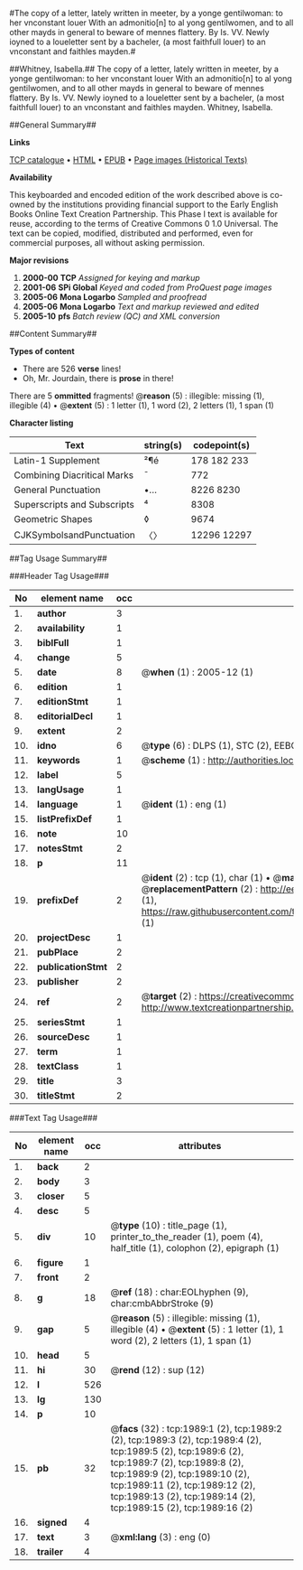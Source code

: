 #The copy of a letter, lately written in meeter, by a yonge gentilwoman: to her vnconstant louer With an admonitio[n] to al yong gentilwomen, and to all other mayds in general to beware of mennes flattery. By Is. VV. Newly ioyned to a loueletter sent by a bacheler, (a most faithfull louer) to an vnconstant and faithles mayden.#

##Whitney, Isabella.##
The copy of a letter, lately written in meeter, by a yonge gentilwoman: to her vnconstant louer With an admonitio[n] to al yong gentilwomen, and to all other mayds in general to beware of mennes flattery. By Is. VV. Newly ioyned to a loueletter sent by a bacheler, (a most faithfull louer) to an vnconstant and faithles mayden.
Whitney, Isabella.

##General Summary##

**Links**

[TCP catalogue](http://www.ota.ox.ac.uk/tcp/)  • 
[HTML](http://tei.it.ox.ac.uk/tcp/Texts-HTML/free/A15/A15141.html)  • 
[EPUB](http://tei.it.ox.ac.uk/tcp/Texts-EPUB/free/A15/A15141.epub) • 
[Page images (Historical Texts)](https://data.historicaltexts.jisc.ac.uk/view?pubId=eebo-99837652e&pageId=eebo-99837652e-1989-1)

**Availability**

This keyboarded and encoded edition of the
	       work described above is co-owned by the institutions
	       providing financial support to the Early English Books
	       Online Text Creation Partnership. This Phase I text is
	       available for reuse, according to the terms of Creative
	       Commons 0 1.0 Universal. The text can be copied,
	       modified, distributed and performed, even for
	       commercial purposes, all without asking permission.

**Major revisions**

1. __2000-00__ __TCP__ *Assigned for keying and markup*
1. __2001-06__ __SPi Global__ *Keyed and coded from ProQuest page images*
1. __2005-06__ __Mona Logarbo__ *Sampled and proofread*
1. __2005-06__ __Mona Logarbo__ *Text and markup reviewed and edited*
1. __2005-10__ __pfs__ *Batch review (QC) and XML conversion*

##Content Summary##

**Types of content**

  * There are 526 **verse** lines!
  * Oh, Mr. Jourdain, there is **prose** in there!

There are 5 **ommitted** fragments! 
 @__reason__ (5) : illegible: missing (1), illegible (4)  •  @__extent__ (5) : 1 letter (1), 1 word (2), 2 letters (1), 1 span (1)

**Character listing**


|Text|string(s)|codepoint(s)|
|---|---|---|
|Latin-1 Supplement|²¶é|178 182 233|
|Combining             Diacritical Marks|̄|772|
|General Punctuation|•…|8226 8230|
|Superscripts             and Subscripts|⁴|8308|
|Geometric Shapes|◊|9674|
|CJKSymbolsandPunctuation|〈〉|12296 12297|

##Tag Usage Summary##

###Header Tag Usage###

|No|element name|occ|attributes|
|---|---|---|---|
|1.|__author__|3||
|2.|__availability__|1||
|3.|__biblFull__|1||
|4.|__change__|5||
|5.|__date__|8| @__when__ (1) : 2005-12 (1)|
|6.|__edition__|1||
|7.|__editionStmt__|1||
|8.|__editorialDecl__|1||
|9.|__extent__|2||
|10.|__idno__|6| @__type__ (6) : DLPS (1), STC (2), EEBO-CITATION (1), PROQUEST (1), VID (1)|
|11.|__keywords__|1| @__scheme__ (1) : http://authorities.loc.gov/ (1)|
|12.|__label__|5||
|13.|__langUsage__|1||
|14.|__language__|1| @__ident__ (1) : eng (1)|
|15.|__listPrefixDef__|1||
|16.|__note__|10||
|17.|__notesStmt__|2||
|18.|__p__|11||
|19.|__prefixDef__|2| @__ident__ (2) : tcp (1), char (1)  •  @__matchPattern__ (2) : ([0-9\-]+):([0-9IVX]+) (1), (.+) (1)  •  @__replacementPattern__ (2) : http://eebo.chadwyck.com/downloadtiff?vid=$1&page=$2 (1), https://raw.githubusercontent.com/textcreationpartnership/Texts/master/tcpchars.xml#$1 (1)|
|20.|__projectDesc__|1||
|21.|__pubPlace__|2||
|22.|__publicationStmt__|2||
|23.|__publisher__|2||
|24.|__ref__|2| @__target__ (2) : https://creativecommons.org/publicdomain/zero/1.0/ (1), http://www.textcreationpartnership.org/docs/. (1)|
|25.|__seriesStmt__|1||
|26.|__sourceDesc__|1||
|27.|__term__|1||
|28.|__textClass__|1||
|29.|__title__|3||
|30.|__titleStmt__|2||


###Text Tag Usage###

|No|element name|occ|attributes|
|---|---|---|---|
|1.|__back__|2||
|2.|__body__|3||
|3.|__closer__|5||
|4.|__desc__|5||
|5.|__div__|10| @__type__ (10) : title_page (1), printer_to_the_reader (1), poem (4), half_title (1), colophon (2), epigraph (1)|
|6.|__figure__|1||
|7.|__front__|2||
|8.|__g__|18| @__ref__ (18) : char:EOLhyphen (9), char:cmbAbbrStroke (9)|
|9.|__gap__|5| @__reason__ (5) : illegible: missing (1), illegible (4)  •  @__extent__ (5) : 1 letter (1), 1 word (2), 2 letters (1), 1 span (1)|
|10.|__head__|5||
|11.|__hi__|30| @__rend__ (12) : sup (12)|
|12.|__l__|526||
|13.|__lg__|130||
|14.|__p__|10||
|15.|__pb__|32| @__facs__ (32) : tcp:1989:1 (2), tcp:1989:2 (2), tcp:1989:3 (2), tcp:1989:4 (2), tcp:1989:5 (2), tcp:1989:6 (2), tcp:1989:7 (2), tcp:1989:8 (2), tcp:1989:9 (2), tcp:1989:10 (2), tcp:1989:11 (2), tcp:1989:12 (2), tcp:1989:13 (2), tcp:1989:14 (2), tcp:1989:15 (2), tcp:1989:16 (2)|
|16.|__signed__|4||
|17.|__text__|3| @__xml:lang__ (3) : eng (0)|
|18.|__trailer__|4||
